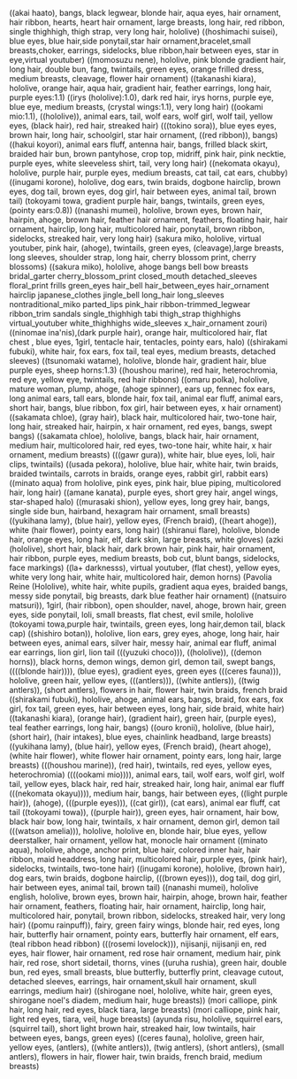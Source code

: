 ((akai haato), bangs, black legwear, blonde hair, aqua eyes, hair ornament, hair ribbon, hearts, heart hair ornament, large breasts, long hair, red ribbon, single thighhigh, thigh strap, very long hair, hololive)
((hoshimachi suisei), blue eyes, blue hair,side ponytail,star hair ornament,bracelet,small breasts,choker, earrings, sidelocks, blue ribbon,hair between eyes, star in eye,virtual youtuber)
((momosuzu nene), hololive, pink blonde gradient hair, long hair, double bun, fang, twintails, green eyes, orange frilled dress, medium breasts, cleavage, flower hair ornament)
((takanashi kiara), hololive, orange hair, aqua hair, gradient hair, feather earrings, long hair, purple eyes:1.1)
((irys \(hololive\):1.0), dark red hair, irys horns, purple eye, blue eye, medium breasts, (crystal wings:1.1), very long hair)
((ookami mio:1.1), ((hololive)), animal ears, tail, wolf ears, wolf girl, wolf tail, yellow eyes, (black hair), red hair, streaked hair)
(((tokino sora)), blue eyes eyes, brown hair, long hair, schoolgirl, star hair ornament, ((red ribbon)), bangs)
((hakui koyori), animal ears fluff, antenna hair, bangs, frilled black skirt, braided hair bun, brown pantyhose, crop top, midriff, pink hair, pink necktie, purple eyes, white sleeveless shirt, tail, very long hair)
((nekomata okayu), hololive, purple hair, purple eyes, medium breasts, cat tail, cat ears, chubby)
((inugami korone), hololive, dog ears, twin braids, dogbone hairclip, brown eyes, dog tail, brown eyes, dog girl, hair between eyes, animal tail, brown tail)
(tokoyami towa, gradient purple hair, bangs, twintails, green eyes, (pointy ears:0.8))
((nanashi mumei), hololive, brown eyes, brown hair, hairpin, ahoge, brown hair, feather hair ornament, feathers, floating hair, hair ornament, hairclip, long hair, multicolored hair, ponytail, brown ribbon, sidelocks, streaked hair, very long hair)
(sakura miko, hololive, virtual youtuber, pink hair, (ahoge), twintails, green eyes, (cleavage),large breasts, long sleeves, shoulder strap, long hair, cherry blossom print, cherry blossoms) 
((sakura miko), hololive, ahoge bangs bell bow breasts bridal_garter cherry_blossom_print closed_mouth detached_sleeves floral_print frills green_eyes hair_bell hair_between_eyes hair_ornament hairclip japanese_clothes jingle_bell long_hair long_sleeves nontraditional_miko parted_lips pink_hair ribbon-trimmed_legwear ribbon_trim sandals single_thighhigh tabi thigh_strap thighhighs virtual_youtuber white_thighhighs wide_sleeves x_hair_ornament zouri)
((ninomae ina'nis),(dark purple hair), orange hair, multicolored hair, flat chest , blue eyes, 1girl, tentacle hair, tentacles, pointy ears, halo)
((shirakami fubuki), white hair, fox ears, fox tail, teal eyes, medium breasts, detached sleeves)
((tsunomaki watame), hololive, blonde hair, gradient hair, blue purple eyes, sheep horns:1.3)
((houshou marine), red hair, heterochromia, red eye, yellow eye, twintails, red hair ribbons)
((omaru polka), hololive, mature woman, plump, ahoge, (ahoge spinner), ears up, fennec fox ears, long animal ears, tall ears, blonde hair, fox tail, animal ear fluff, animal ears, short hair, bangs, blue ribbon, fox girl, hair between eyes, x hair ornament)
((sakamata chloe), (gray hair), black hair, multicolored hair, two-tone hair, long hair, streaked hair, hairpin, x hair ornament, red eyes, bangs, swept bangs)
((sakamata chloe), hololive, bangs, black hair, hair ornament, medium hair, multicolored hair, red eyes, two-tone hair, white hair, x hair ornament, medium breasts)
(((gawr gura)), white hair, blue eyes, loli, hair clips, twintails)
((usada pekora), hololive, blue hair, white hair, twin braids, braided twintails, carrots in braids, orange eyes, rabbit girl, rabbit ears)
((minato aqua) from hololive, pink eyes, pink hair, blue piping, multicolored hair, long hair)
((amane kanata), purple eyes, short grey hair, angel wings, star-shaped halo)
((murasaki shion), yellow eyes, long grey hair, bangs, single side bun, hairband, hexagram hair ornament, small breasts)
((yukihana lamy), (blue hair), yellow eyes, (French braid), ((heart ahoge)), white (hair flower), pointy ears, long hair)
((shiranui flare), hololive, blonde hair, orange eyes, long hair, elf, dark skin, large breasts, white gloves)
(azki \(hololive\), short hair, black hair, dark brown hair, pink hair, hair ornament, hair ribbon, purple eyes, medium breasts, bob cut, blunt bangs, sidelocks, face markings)
((la+ darknesss), virtual youtuber, (flat chest), yellow eyes, white very long hair, white hair, multicolored hair, demon horns)
(Pavolia Reine \(Hololive\), white hair, white pupils, gradient aqua eyes, braided bangs, messy side ponytail, big breasts, dark blue feather hair ornament)
((natsuiro matsuri)), 1girl, (hair ribbon), open shoulder, navel, ahoge, brown hair, green eyes, side ponytail, loli, small breasts, flat chest, evil smile, hololive
(tokoyami towa,purple hair, twintails, green eyes, long hair,demon tail, black cap)
((shishiro botan)), hololive, lion ears, grey eyes, ahoge, long hair, hair between eyes, animal ears, silver hair, messy hair, animal ear fluff, animal ear earrings, lion girl, lion tail
(((yuzuki choco))), ((hololive)), ((demon horns)), black horns, demon wings, demon girl, demon tail, swept bangs, ((((blonde hair)))), (blue eyes), gradient eyes, green eyes
(((ceres fauna))), hololive, green hair, yellow eyes, (((antlers))), ((white antlers)), ((twig antlers)), (short antlers), flowers in hair, flower hair, twin braids, french braid
((shirakami fubuki), hololive, ahoge, animal ears, bangs, braid, fox ears, fox girl, fox tail, green eyes, hair between eyes, long hair, side braid, white hair)
((takanashi kiara), (orange hair), (gradient hair), green hair, (purple eyes), teal feather earrings, long hair, bangs)
((ouro kronii), hololive, (blue hair), (short hair), (hair intakes), blue eyes, chainlink headband, large breasts)
((yukihana lamy), (blue hair), yellow eyes, (French braid), (heart ahoge), (white hair flower), white flower hair ornament, pointy ears, long hair, large breasts)
(((houshou marine)), (red hair), twintails, red eyes, yellow eyes, heterochromia)
((((ookami mio)))), animal ears, tail, wolf ears, wolf girl, wolf tail, yellow eyes, black hair, red hair, streaked hair, long hair, animal ear fluff
(((nekomata okayu)))), medium hair, bangs, hair between eyes, ((light purple hair)), (ahoge), (((purple eyes))), ((cat girl)), (cat ears), animal ear fluff, cat tail
((tokoyami towa)), ((purple hair)), green eyes, hair ornament, hair bow, black hair bow, long hair, twintails, x hair ornament, demon girl, demon tail
(((watson amelia))), hololive, hololive en, blonde hair, blue eyes, yellow deerstalker, hair ornament, yellow hat, monocle hair ornament
((minato aqua), hololive, ahoge, anchor print, blue hair, colored inner hair, hair ribbon, maid headdress, long hair, multicolored hair, purple eyes, (pink hair), sidelocks, twintails, two-tone hair)
((inugami korone), hololive, (brown hair), dog ears, twin braids, dogbone hairclip, (((brown eyes))), dog tail, dog girl, hair between eyes, animal tail, brown tail)
((nanashi mumei), hololive english, hololive, brown eyes, brown hair, hairpin, ahoge, brown hair, feather hair ornament, feathers, floating hair, hair ornament, hairclip, long hair, multicolored hair, ponytail, brown ribbon, sidelocks, streaked hair, very long hair)
((pomu rainpuff)), fairy, green fairy wings, blonde hair, red eyes, long hair, butterfly hair ornament, pointy ears, butterfly hair ornament, elf ears, (teal ribbon head ribbon)
(((rosemi lovelock))), nijisanji, nijisanji en, red eyes, hair flower, hair ornament, red rose hair ornament, medium hair, pink hair, red rose, short sidetail, thorns, vines
((uruha rushia), green hair, double bun, red eyes, small breasts, blue butterfly, butterfly print, cleavage cutout, detached sleeves, earrings, hair ornament,skull hair ornament, skull earrings, medium hair)
((shirogane noel, hololive, white hair, green eyes, shirogane noel's diadem, medium hair, huge breasts))
(mori calliope, pink hair, long hair, red eyes, black tiara, large breasts)
(mori calliope, pink hair, light red eyes, tiara, veil, huge breasts)
(ayunda risu, hololive, squirrel ears, (squirrel tail), short light brown hair, streaked hair, low twintails, hair between eyes, bangs, green eyes)
((ceres fauna), hololive, green hair, yellow eyes, (antlers), ((white antlers)), (twig antlers), (short antlers), (small antlers), flowers in hair, flower hair, twin braids, french braid, medium breasts)
